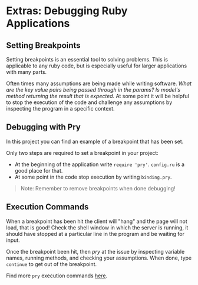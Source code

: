 # Extras: Debugging Ruby Applications

## Setting Breakpoints

Setting breakpoints is an essential tool to solving problems. This is applicable to any ruby code, but is especially useful for larger applications with many parts.

Often times many assumptions are being made while writing software. *What are the key value pairs being passed through in the params? Is model's method returning the result that is expected.* At some point it will be helpful to stop the execution of the code and challenge any assumptions by inspecting the program in a specific context.

## Debugging with Pry

In this project you can find an example of a breakpoint that has been set.

Only two steps are required to set a breakpoint in your project:

* At the beginning of the application write `require 'pry'`. `config.ru` is a good place for that.
* At some point in the code stop execution by writing `binding.pry`.

>Note: Remember to remove breakpoints when done debugging!

## Execution Commands

When a breakpoint has been hit the client will "hang" and the page will not load, that is good! Check the shell window in which the server is running, it should have stopped at a particular line in the program and be waiting for input.

Once the breakpoint been hit, then *pry* at the issue by inspecting variable names, running methods, and checking your assumptions. When done, type `continue` to get out of the breakpoint.

Find more `pry` execution commands [here](https://github.com/nixme/pry-debugger#execution-commands).